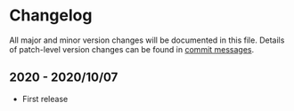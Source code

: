 # Changelog
All major and minor version changes will be documented in this file. Details of
patch-level version changes can be found in [commit messages](../../commits/master).

## 2020 - 2020/10/07
- First release
